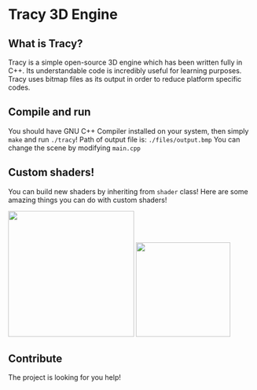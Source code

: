 # Tracy 3D Engine

## What is Tracy?

Tracy is a simple open-source 3D engine which has been 
written fully in C++. Its understandable code is incredibly 
useful for learning purposes. Tracy uses bitmap files as 
its output in order to reduce platform specific codes.

## Compile and run

You should have GNU C++ Compiler installed on your system,
then simply `make` and run `./tracy`!
Path of output file is: `./files/output.bmp`
You can change the scene by modifying `main.cpp`

## Custom shaders!

You can build new shaders by inheriting from `shader` class!
Here are some amazing things you can do with custom shaders!

<img src="https://cloud.githubusercontent.com/assets/4275654/10149336/dcc3186e-6645-11e5-9e10-29564a76c342.png" width="256">
<img src="https://cloud.githubusercontent.com/assets/4275654/10149360/fbc73ef2-6645-11e5-8175-ae8fc2afea70.jpg" width="192">

## Contribute

The project is looking for you help!

